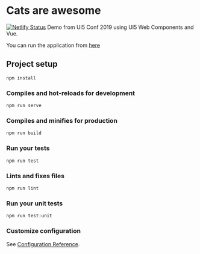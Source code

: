 # Cats are awesome 

[![Netlify Status](https://api.netlify.com/api/v1/badges/ea8b91e9-daa0-4e65-93ee-c755efa42974/deploy-status)](https://app.netlify.com/sites/cats-are-awesome/deploys)
Demo from UI5 Conf 2019 using UI5 Web Components and Vue. 

You can run the application from [here](https://cats-are-awesome.netlify.com/)

## Project setup
```
npm install
```

### Compiles and hot-reloads for development
```
npm run serve
```

### Compiles and minifies for production
```
npm run build
```

### Run your tests
```
npm run test
```

### Lints and fixes files
```
npm run lint
```

### Run your unit tests
```
npm run test:unit
```

### Customize configuration
See [Configuration Reference](https://cli.vuejs.org/config/).

